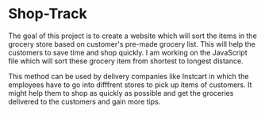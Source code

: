 # Shop-Track

The goal of this project is to create a website which will sort the items in the grocery store based on customer's pre-made grocery list.
This will help the customers to save time and shop quickly. I am working on the JavaScript file which will sort these grocery item from 
shortest to longest distance. 

This method can be used by delivery companies like Instcart in which the employees have to go into difffrent stores to pick up items of 
customers. It might help them to shop as quickly as possible and get the groceries delivered to the customers and gain more tips. 
